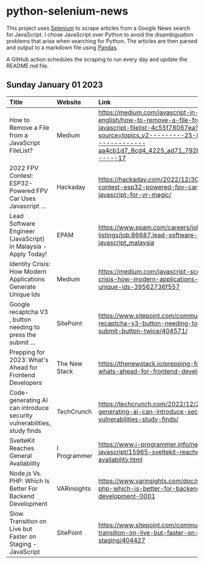 # python-selenium-news

This project uses [Selenium](https://www.seleniumhq.org/) to scrape articles from a Google News search for JavaScript.
I chose JavaScript over Python to avoid the disambiguation problems that arise when searching for Python.
The articles are then parsed and output to a markdown file using [Pandas](https://pandas.pydata.org/).

A GitHub action schedules the scraping to run every day and update the README.md file.

## Sunday January 01 2023


| Title                                                                  | Website       | Link                                                                                                                                                                                                        |
|:-----------------------------------------------------------------------|:--------------|:------------------------------------------------------------------------------------------------------------------------------------------------------------------------------------------------------------|
| How to Remove a File from a JavaScript FileList?                       | Medium        | https://medium.com/javascript-in-plain-english/how-to-remove-a-file-from-a-javascript-filelist-4c55f78067ea?source=topics_v2---------25-84--------------------aa4cb1d7_8cd4_4225_ad71_792b9aca5b0c-------17 |
| 2022 FPV Contest: ESP32-Powered FPV Car Uses Javascript ...            | Hackaday      | https://hackaday.com/2022/12/30/2022-fpv-contest-esp32-powered-fpv-car-uses-javascript-for-vr-magic/                                                                                                        |
| Lead Software Engineer (JavaScript) in Malaysia - Apply Today!         | EPAM          | https://www.epam.com/careers/job-listings/job.86687.lead-software-engineer-javascript_malaysia                                                                                                              |
| Identity Crisis: How Modern Applications Generate Unique Ids           | Medium        | https://medium.com/javascript-scene/identity-crisis-how-modern-applications-generate-unique-ids-39562736f557                                                                                                |
| Google recaptcha V3 , button needing to press the submit ...           | SitePoint     | https://www.sitepoint.com/community/t/google-recaptcha-v3-button-needing-to-press-the-submit-button-twice/404571/                                                                                           |
| Prepping for 2023: What's Ahead for Frontend Developers                | The New Stack | https://thenewstack.io/prepping-for-2023-whats-ahead-for-frontend-developers/                                                                                                                               |
| Code-generating AI can introduce security vulnerabilities, study finds | TechCrunch    | https://techcrunch.com/2022/12/28/code-generating-ai-can-introduce-security-vulnerabilities-study-finds/                                                                                                    |
| SvelteKit Reaches General Availability                                 | I Programmer  | https://www.i-programmer.info/news/167-javascript/15965-sveltekit-reaches-general-availability.html                                                                                                         |
| Node.js Vs. PHP: Which Is Better For Backend Development               | VARinsights   | https://www.varinsights.com/doc/node-js-vs-php-which-is-better-for-backend-development-0001                                                                                                                 |
| Slow Transition on Live but Faster on Staging - JavaScript             | SitePoint     | https://www.sitepoint.com/community/t/slow-transition-on-live-but-faster-on-staging/404427                                                                                                                  |